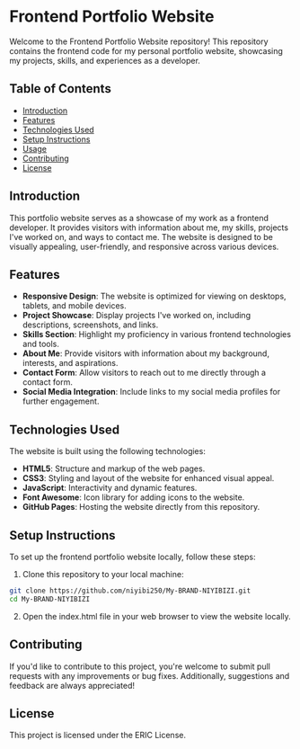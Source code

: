 # Frontend Portfolio Website

Welcome to the Frontend Portfolio Website repository! This repository contains the frontend code for my personal portfolio website, showcasing my projects, skills, and experiences as a developer.

## Table of Contents

- [Introduction](#introduction)
- [Features](#features)
- [Technologies Used](#technologies-used)
- [Setup Instructions](#setup-instructions)
- [Usage](#usage)
- [Contributing](#contributing)
- [License](#license)

## Introduction

This portfolio website serves as a showcase of my work as a frontend developer. It provides visitors with information about me, my skills, projects I've worked on, and ways to contact me. The website is designed to be visually appealing, user-friendly, and responsive across various devices.

## Features

- **Responsive Design**: The website is optimized for viewing on desktops, tablets, and mobile devices.
- **Project Showcase**: Display projects I've worked on, including descriptions, screenshots, and links.
- **Skills Section**: Highlight my proficiency in various frontend technologies and tools.
- **About Me**: Provide visitors with information about my background, interests, and aspirations.
- **Contact Form**: Allow visitors to reach out to me directly through a contact form.
- **Social Media Integration**: Include links to my social media profiles for further engagement.

## Technologies Used

The website is built using the following technologies:

- **HTML5**: Structure and markup of the web pages.
- **CSS3**: Styling and layout of the website for enhanced visual appeal.
- **JavaScript**: Interactivity and dynamic features.
- **Font Awesome**: Icon library for adding icons to the website.
- **GitHub Pages**: Hosting the website directly from this repository.

## Setup Instructions

To set up the frontend portfolio website locally, follow these steps:

1. Clone this repository to your local machine:

```bash
git clone https://github.com/niyibi250/My-BRAND-NIYIBIZI.git
cd My-BRAND-NIYIBIZI
```
2. Open the index.html file in your web browser to view the website locally.

## Contributing

If you'd like to contribute to this project, you're welcome to submit pull requests with any improvements or bug fixes. Additionally, suggestions and feedback are always appreciated! 

## License

This project is licensed under the ERIC License.